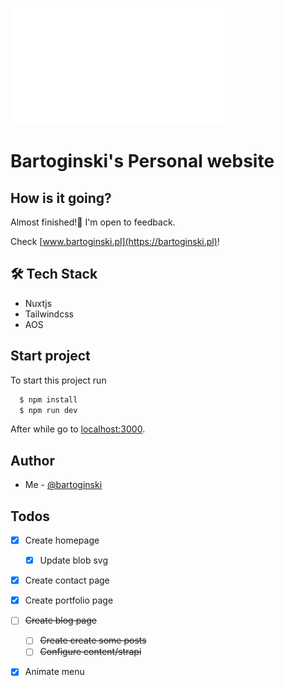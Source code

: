 
![Logo](assets/images/ogi_logo.png)


# Bartoginski's Personal website

## How is it going?
Almost finished!🏁 I'm open to feedback.

Check [www.bartoginski.pl](https://bartoginski.pl)!



## 🛠 Tech Stack
- Nuxtjs
- Tailwindcss
- AOS

## Start project

To start this project run

```bash
  $ npm install
  $ npm run dev
```

After while go to [localhost:3000](https://localhost:300).

## Author

- Me - [@bartoginski](https://www.github.com/bartoginski)

## Todos

- [x]  Create homepage
    - [x]  Update blob svg
- [x]  Create contact page
- [x]  Create portfolio page
- [ ]  ~~Create blog page~~ 
    - [ ]  ~~Create create some posts~~
    - [ ]  ~~Configure content/strapi~~
- [x]  Animate menu


